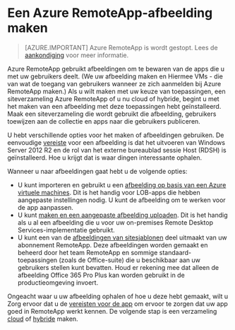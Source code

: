 <properties
    pageTitle="Maken van een afbeelding Azure RemoteApp | Microsoft Azure"
    description="Meer informatie over de opties die beschikbaar zijn voor het maken van afbeeldingen voor Azure RemoteApp"
    services="remoteapp"
    documentationCenter=""
    authors="lizap"
    manager="mbaldwin" />

<tags
    ms.service="remoteapp"
    ms.workload="compute"
    ms.tgt_pltfrm="na"
    ms.devlang="na"
    ms.topic="article"
    ms.date="08/15/2016"
    ms.author="elizapo" />



# <a name="create-an-azure-remoteapp-image"></a>Een Azure RemoteApp-afbeelding maken

> [AZURE.IMPORTANT]
> Azure RemoteApp is wordt gestopt. Lees de [aankondiging](https://go.microsoft.com/fwlink/?linkid=821148) voor meer informatie.

Azure RemoteApp gebruikt afbeeldingen om te bewaren van de apps die u met uw gebruikers deelt. (We uw afbeelding maken en Hiermee VMs - die van wat de toegang van gebruikers wanneer ze zich aanmelden bij Azure RemoteApp maken.) Als u wilt maken met uw keuze van toepassingen, een siteverzameling Azure RemoteApp of u nu cloud of hybride, begint u met het maken van een afbeelding met deze toepassingen hebt geïnstalleerd. Maak een siteverzameling die wordt gebruikt die afbeelding, gebruikers toewijzen aan de collectie en apps naar die gebruikers publiceren.

U hebt verschillende opties voor het maken of afbeeldingen gebruiken. De eenvoudige [vereiste](remoteapp-imagereqs.md) voor een afbeelding is dat het uitvoeren van Windows Server 2012 R2 en de rol van het externe bureaublad sessie Host (RDSH) is geïnstalleerd. Hoe u krijgt dat is waar dingen interessante ophalen.

Wanneer u naar afbeeldingen gaat hebt u de volgende opties:

- U kunt importeren en gebruikt u een [afbeelding op basis van een Azure virtuele machines](remoteapp-image-on-azurevm.md). Dit is het handig voor LOB-apps die hebben aangepaste instellingen nodig. U kunt de afbeelding om te werken voor de app aanpassen.
- U kunt [maken en een aangepaste afbeelding uploaden](remoteapp-create-custom-image.md). Dit is het handig als u al een afbeelding die u voor uw on-premises Remote Desktop Services-implementatie gebruikt.
- U kunt een van de [afbeeldingen van sitesjablonen](remoteapp-images.md) deel uitmaakt van uw abonnement RemoteApp. Deze afbeeldingen worden gemaakt en beheerd door het team RemoteApp en sommige standaard-toepassingen (zoals de Office-suite) die u beschikbaar aan uw gebruikers stellen kunt bevatten. Houd er rekening mee dat alleen de afbeelding Office 365 Pro Plus kan worden gebruikt in de productieomgeving invoert.

Ongeacht waar u uw afbeelding ophalen of hoe u deze hebt gemaakt, wilt u Zorg ervoor dat u de [vereisten voor de app](remoteapp-appreqs.md) om ervoor te zorgen dat uw app goed in RemoteApp werkt kennen. De volgende stap is een verzameling [cloud](remoteapp-create-cloud-deployment.md) of [hybride](remoteapp-create-hybrid-deployment.md) maken.
